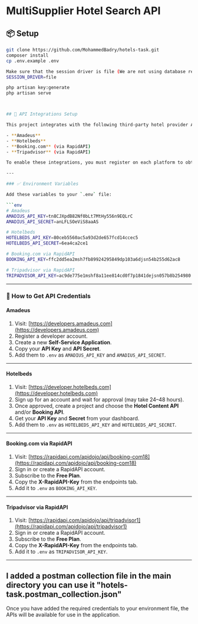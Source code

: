 # MultiSupplier Hotel Search API

## 📦 Setup
```bash
git clone https://github.com/MohammedBadry/hotels-task.git
composer install
cp .env.example .env

Make sure that the session driver is file (We are not using database recently so there is no need for migrations)
SESSION_DRIVER=file

php artisan key:generate
php artisan serve



## 🔌 API Integrations Setup

This project integrates with the following third-party hotel provider APIs:

- **Amadeus**  
- **Hotelbeds**  
- **Booking.com** (via RapidAPI)  
- **Tripadvisor** (via RapidAPI)

To enable these integrations, you must register on each platform to obtain credentials, then set them in your `.env` file as shown below.

---

### ✅ Environment Variables

Add these variables to your `.env` file:

```env
# Amadeus
AMADIUS_API_KEY=tn8CJXpdB82Nf0bLt7MtHy556n9EQLrC
AMADIUS_API_SECRET=anLFLSOeViS8aaAS

# Hotelbeds
HOTELBEDS_API_KEY=80ceb5560ac5a93d2de657fcd14ccec5
HOTELBEDS_API_SECRET=6ea4ca2ce1

# Booking.com via RapidAPI
BOOKING_API_KEY=ffc2dd5ea2msh7fb89924295849dp103a6djsn54b255d62ac8

# Tripadvisor via RapidAPI
TRIPADVISOR_API_KEY=ac9de775e1mshf8a11ee814cd0f7p1841dejsn057b8b254980
```

---

### 🧭 How to Get API Credentials

#### Amadeus

1. Visit: [https://developers.amadeus.com](https://developers.amadeus.com)
2. Register a developer account.
3. Create a new **Self-Service Application**.
4. Copy your **API Key** and **API Secret**.
5. Add them to `.env` as `AMADIUS_API_KEY` and `AMADIUS_API_SECRET`.

---

#### Hotelbeds

1. Visit: [https://developer.hotelbeds.com](https://developer.hotelbeds.com)
2. Sign up for an account and wait for approval (may take 24–48 hours).
3. Once approved, create a project and choose the **Hotel Content API** and/or **Booking API**.
4. Get your **API Key** and **Secret** from your dashboard.
5. Add them to `.env` as `HOTELBEDS_API_KEY` and `HOTELBEDS_API_SECRET`.

---

#### Booking.com via RapidAPI

1. Visit: [https://rapidapi.com/apidojo/api/booking-com18](https://rapidapi.com/apidojo/api/booking-com18)
2. Sign in or create a RapidAPI account.
3. Subscribe to the **Free Plan**.
4. Copy the **X-RapidAPI-Key** from the endpoints tab.
5. Add it to `.env` as `BOOKING_API_KEY`.

---

#### Tripadvisor via RapidAPI

1. Visit: [https://rapidapi.com/apidojo/api/tripadvisor1](https://rapidapi.com/apidojo/api/tripadvisor1)
2. Sign in or create a RapidAPI account.
3. Subscribe to the **Free Plan**.
4. Copy the **X-RapidAPI-Key** from the endpoints tab.
5. Add it to `.env` as `TRIPADVISOR_API_KEY`.

---
I added a postman collection file in the main directory you can use it "hotels-task.postman_collection.json"
---

Once you have added the required credentials to your environment file, the APIs will be available for use in the application.

